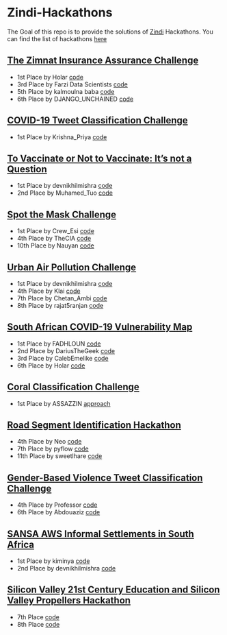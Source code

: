 # Zindi-Hackathons
The Goal of this repo is to provide the solutions of [Zindi](https://zindi.africa) Hackathons.
You can find the list of hackathons [here](https://zindi.africa/hackathons)

## [The Zimnat Insurance Assurance Challenge](https://zindi.africa/competitions/the-zimnat-insurance-assurance-challenge)
- 1st Place by Holar [code](https://github.com/horlar1/Zimnat-Insurance-Challenge)
- 3rd Place by Farzi Data Scientists [code](https://github.com/nikhilmishradevelop/zindi-winning-solutions/tree/master/)
- 5th Place by kalmoulna baba [code](https://github.com/ASSAZZIN-01/Zindi-Weekendz-Solutions-Starter_notebooks/blob/master/5éme_Place.ipynb)
- 6th Place by DJANGO_UNCHAINED [code](https://github.com/bouzayeniiheb/Zimnat_Challenge)


## [COVID-19 Tweet Classification Challenge](https://zindi.africa/competitions/covid-19-tweet-classification-challenge) 
- 1st Place by Krishna_Priya [code](https://github.com/KrishnaPriyaIITR/COVID-19-Tweet-Classification-using-Roberta-and-Bert-Simple-Transformers)


## [To Vaccinate or Not to Vaccinate: It’s not a Question](https://zindi.africa/competitions/to-vaccinate-or-not-to-vaccinate-its-not-a-question)
- 1st Place by devnikhilmishra [code](https://github.com/nikhilmishradevelop/zindi-winning-solutions/blob/master/To%20Vaccinate%20or%20Not%20to%20Vaccinate%20It’s%20not%20a%20Question%20by%20%23ZindiWeekendz/zindi_weekendz_nlp_final_solution.ipynb)
- 2nd Place by Muhamed_Tuo [code](https://github.com/NazarioR9/ToVaccineOrNotToVaccine)


## [Spot the Mask Challenge](https://zindi.africa/competitions/spot-the-mask-challenge/leaderboard)
- 1st Place by Crew_Esi [code](https://github.com/Bouguedra-Adem/Spot-the-Mask-Challenge-by_ZindiWeekendz)
- 4th Place by TheCIA [code](https://github.com/NazarioR9/Spot-the-Mask-challenge-4th-Place)
- 10th Place by Nauyan [code](https://github.com/nauyan/ZindiWeekends_SpotTheMaskChallenge)

## [Urban Air Pollution Challenge](https://zindi.africa/competitions/urban-air-pollution-challenge/leaderboard)
- 1st Place by devnikhilmishra [code](https://github.com/nikhilmishradevelop/zindi-winning-solutions)
- 4th Place by Klai [code](https://github.com/Klaimohelmi/Urban-Air-Pollution-Challenge-by-ZindiWeekendz)
- 7th Place by Chetan_Ambi [code](https://github.com/chetanambi/Zindi-Solutions/tree/master/Urban-Air-Pollution-Challenge)
- 8th Place by rajat5ranjan [code](https://github.com/rajat5ranjan/Zindi-Solutions)


##  [South African COVID-19 Vulnerability Map](https://zindi.africa/competitions/south-african-covid-19-vulnerability-map)
- 1st Place by FADHLOUN [code](https://github.com/FADHLOUN-Y/1ST-PLACE-South-African-COVID-19-Vulnerability-Map-Hackathon?fbclid=IwAR2hhkLuG0IrQQrW6QH_LzTlrCQ1DO-9knPxQ7-bqi5MFSbFW-H-WCV5TzI)
- 2nd Place by DariusTheGeek [code](https://github.com/DariusTheGeek/Position_2_solution_for_the__African-COVID-19__zindi_hackathon)
- 3rd Place by CalebEmelike [code](https://github.com/CalebEmelike/3rd-Position-solution_for_the__African-COVID-19__zindi_hackathon)
- 6th Place by Holar [code](https://github.com/horlar1/Zindi-SA-Hack)


##  [Coral Classification Challenge](https://zindi.africa/competitions/coral-classification-challenge)
- 1st Place by ASSAZZIN [approach](https://zindi.africa/competitions/coral-classification-challenge/discussions/9020)

##  [Road Segment Identification Hackathon](https://zindi.africa/competitions/road-segment-identification-challenge)
- 4th Place by Neo [code](https://github.com/revanthchandu/Road-Segment-Identification-Hackathon)
- 7th Place by pyflow [code](https://github.com/adeshkin/road_segment)
- 11th Place by sweetlhare [code](https://github.com/sweetlhare/Road-Segment-Identification-Hackathon)

##  [Gender-Based Violence Tweet Classification Challenge](https://zindi.africa/competitions/gender-based-violence-tweet-classification)
- 4th Place by Professor [code](https://github.com/osinkolu/GBV-Hackathon)
- 6th Place by Abdouaziz [code](https://github.com/abdouaziz/gbv)

##  [SANSA AWS Informal Settlements in South Africa](https://zindi.africa/competitions/sansa-informal-settlements-in-south-africa)
- 1st Place by kiminya [code](https://github.com/kiminya-raphael/zindi-sansa-informal-settlements-in-south-africa)
- 2nd Place by devnikhilmishra [code](https://github.com/nikhilmishradevelop/zindi-aws-sansa-hack/)


##  [Silicon Valley 21st Century Education and Silicon Valley Propellers Hackathon](https://zindi.africa/competitions/silicon-valley-21st-century-education-hackathon)

- 7th Place [code](https://github.com/Houssem23x/Silicon-Valley-21st-Century-Education-and-Silicon-Valley-Propellers-Hackathon)
- 8th Place [code](https://github.com/harshad317/harshad317-Silicon_Valley_21st_Century_Education_Hackathon)

